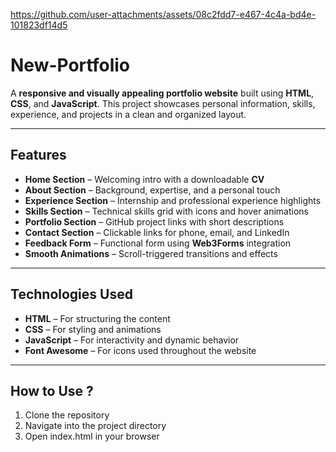 
https://github.com/user-attachments/assets/08c2fdd7-e467-4c4a-bd4e-101823df14d5


#  New-Portfolio

A **responsive and visually appealing portfolio website** built using **HTML**, **CSS**, and **JavaScript**. This project showcases personal information, skills, experience, and projects in a clean and organized layout.

---

##  Features

- **Home Section** – Welcoming intro with a downloadable **CV**  
- **About Section** – Background, expertise, and a personal touch  
- **Experience Section** – Internship and professional experience highlights  
- **Skills Section** – Technical skills grid with icons and hover animations  
- **Portfolio Section** – GitHub project links with short descriptions  
- **Contact Section** – Clickable links for phone, email, and LinkedIn  
- **Feedback Form** – Functional form using **Web3Forms** integration    
- **Smooth Animations** – Scroll-triggered transitions and effects  

---

## Technologies Used

- **HTML** – For structuring the content  
- **CSS** – For styling and animations  
- **JavaScript** – For interactivity and dynamic behavior  
- **Font Awesome** – For icons used throughout the website  

---

##  How to Use ?


1) Clone the repository
2) Navigate into the project directory
3) Open index.html in your browser
